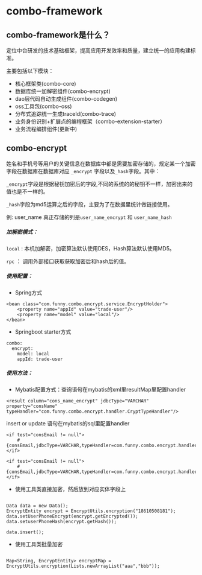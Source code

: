 # combo-framework
## combo-framework是什么？

定位中台研发的技术基础框架，提高应用开发效率和质量，建立统一的应用构建标准。

主要包括以下模块：

- 核心框架类(combo-core)
- 数据库统一加解密组件(combo-encrypt)
- dao层代码自动生成组件(combo-codegen)
- oss工具包(combo-oss)
- 分布式追踪统一生成traceId(combo-trace)
- 业务身份识别+扩展点的编程框架（combo-extension-starter）
- 业务流程编排组件(更新中)

## combo-encrypt

姓名和手机号等用户的关键信息在数据库中都是需要加密存储的，规定某一个加密字段在数据库在数据库对应 `_encrypt` 字段以及`_hash`字段。其中：

`_encrypt`字段是根据秘钥加密后的字段,不同的系统的的秘钥不一样，加密出来的值也是不一样的。

`_hash`字段为md5运算之后的字段，主要为了在数据里统计做链接使用。

例: user_name 真正存储的列是`user_name_encrypt` 和  `user_name_hash`

##### 加解密模式：

`local` : 本机加解密，加密算法默认使用DES，Hash算法默认使用MD5。

`rpc`  ：  调用外部接口获取获取加密后和hash后的值。

##### 使用配置：

- Spring方式

```
<bean class="com.funny.combo.encrypt.service.EncryptHolder">
	<property name="appId" value="trade-user"/>
	<property name="model" value="local"/>
</bean>
```

- Springboot starter方式

```
combo:
  encrypt:
    model: local
    appId: trade-user
```

##### 使用方法：

- Mybatis配置方式：查询语句在mybatis的xml里resultMap里配置handler

```
<result column="cons_name_encrypt" jdbcType="VARCHAR" property="consName" typeHandler="com.funny.combo.encrypt.handler.CryptTypeHandler"/>
```

insert or update 语句在mybatis的sql里配置handler

```
<if test="consEmail != null">
    #{consEmail,jdbcType=VARCHAR,typeHandler=com.funny.combo.encrypt.handler.CryptTypeHandle},
</if>

<if test="consEmail != null">
    #{consEmail,jdbcType=VARCHAR,typeHandler=com.funny.combo.encrypt.handler.HashTypeHandler},
</if>
```

- 使用工具类直接加密，然后放到对应实体字段上

```

Data data = new Data();
EncryptEntity encrypt = EncryptUtils.encryption("18610508181");
data.setUserPhoneEncrypt(encrypt.getEncrypted());
data.setuserPhoneHash(encrypt.getHash());

data.insert();
```

- 使用工具类批量加密

```

Map<String, EncryptEntity> encryptMap = EncryptUtils.encryption(Lists.newArrayList("aaa","bbb"));
```



